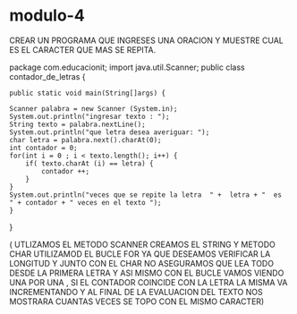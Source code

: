 # modulo-4





CREAR UN PROGRAMA QUE INGRESES UNA ORACION Y MUESTRE CUAL ES EL CARACTER QUE MAS SE REPITA.


package com.educacionit;
import java.util.Scanner;
public class contador_de_letras {
	
	public static void main(String[]args) {
	
	Scanner palabra = new Scanner (System.in);
	System.out.println("ingresar texto : ");
	String texto = palabra.nextLine();
	System.out.println("que letra desea averiguar: ");
	char letra = palabra.next().charAt(0);
	int contador = 0;
	for(int i = 0 ; i < texto.length(); i++) {
		if( texto.charAt (i) == letra) {
			contador ++;
		}
	}
	System.out.println("veces que se repite la letra  " +  letra + "  es  " + contador + " veces en el texto ");
	}
}



( UTLIZAMOS EL METODO SCANNER CREAMOS EL STRING Y METODO CHAR UTILIZAMOD EL BUCLE FOR YA QUE DESEAMOS VERIFICAR LA LONGITUD Y JUNTO CON EL CHAR NO ASEGURAMOS QUE LEA TODO DESDE 
LA PRIMERA LETRA Y ASI MISMO CON EL BUCLE VAMOS VIENDO UNA POR UNA , SI EL CONTADOR  COINCIDE CON LA LETRA  LA MISMA VA INCREMENTANDO Y AL FINAL DE LA EVALUACION DEL TEXTO 
NOS MOSTRARA CUANTAS VECES SE TOPO CON EL MISMO CARACTER)

